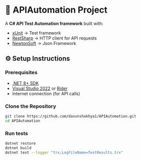 # 🧪 APIAutomation Project

A **C# API Test Automation framework** built with:
- [xUnit](https://xunit.net/) → Test framework  
- [RestSharp](https://restsharp.dev/) → HTTP client for API requests  
- [NewtonSoft](https://www.newtonsoft.com/json) → Json Framework  

## ⚙️ Setup Instructions

### Prerequisites
- [.NET 8+ SDK](https://dotnet.microsoft.com/download)
- [Visual Studio 2022](https://visualstudio.microsoft.com/) or [Rider](https://www.jetbrains.com/rider/)
- Internet connection (for API calls)

### Clone the Repository
```bash
git clone https://github.com/dasunshakhya1/APIAutomation.git
cd APIAutomation
```

###  Run tests
```bash
dotnet restore
dotnet build
dotnet test --logger "trx;LogFileName=TestResults.trx"
```



